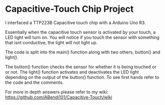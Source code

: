 # Capacitive-Touch Chip Project

I interfaced a TTP223B Capacitive touch chip with a Arduino Uno R3. 

Essentially when the capacitive touch sensor is activated by your touch, a LED light will turn on. You will notice if you touch the sensor with something that isnt conductive, the light will not light up.

The code is split into the main() function along with two others, button() and light().

The button() function checks the sensor for whether it is being touched or or not. The light() function activates and deactivates the LED light depending on the output of the button() function. To see first hands refer to the code and the comments.

For more in depth answers please refer to my wiki: https://github.com/ABendi101/Capacitive-Touch/wiki
